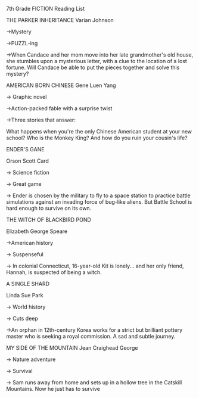 7th Grade FICTION Reading List



THE PARKER INHERITANCE Varian Johnson



→Mystery



→PUZZL-ing



→When Candace and her mom move into her late grandmother's old house, she stumbles upon a mysterious letter, with a clue to the location of a lost fortune. Will Candace be able to put the pieces together and solve this mystery?



AMERICAN BORN CHINESE Gene Luen Yang



→ Graphic novel



→Action-packed fable with a surprise twist



→Three stories that answer:



What happens when you're the only Chinese American student at your new school? Who is the Monkey King? And how do you ruin your cousin's life?



ENDER'S GANE



Orson Scott Card



→ Science fiction



→ Great game



→ Ender is chosen by the military to fly to a space station to practice battle simulations against an invading force of bug-like aliens. But Battle School is hard enough to survive on its own.



THE WITCH OF BLACKBIRD POND



Elizabeth George Speare



→American history



→ Suspenseful



→ In colonial Connecticut, 16-year-old Kit is lonely... and her only friend, Hannah, is suspected of being a witch.



A SINGLE SHARD



Linda Sue Park



→ World history



→ Cuts deep



→An orphan in 12th-century Korea works for a strict but brilliant pottery master who is seeking a royal commission. A sad and subtle journey.



MY SIDE OF THE MOUNTAIN Jean Craighead George



→ Nature adventure



→ Survival



→ Sam runs away from home and sets up in a hollow tree in the Catskill Mountains. Now he just has to survive

